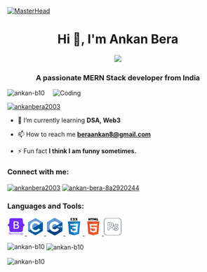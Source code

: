 [![MasterHead](https://1.bp.blogspot.com/-7A4WynwLsMw/XbBpCXG8fHI/AAAAAAAAMt4/uOa1bpLskYgrwGbllhSu2SDj_Mig8SXJQCLcBGAsYHQ/s1600/2000_600px.gif)](https://AnkanBera.io)
<h1 align="center">Hi 👋, I'm Ankan Bera</h1>
<p align="center">
  <a href="https://github.com/mrakmondal6612">
    <img src="https://readme-typing-svg.herokuapp.com?color=E22FE4&width=380&height=28&lines=Hi👋+I'm+Ankan+Bera.....;Nice+To+Meet+You+....&center=true"></a>
</p>
<h3 align="center">A passionate MERN Stack developer from India</h3>
<img align="right" alt="Coding" width="400" src="https://media2.giphy.com/media/2IudUHdI075HL02Pkk/giphy.gif">

<p align="left"> <img src="https://komarev.com/ghpvc/?username=ankan-b10&label=Profile%20views&color=0e75b6&style=flat" alt="ankan-b10" /> </p>

<p align="left"> <a href="https://twitter.com/ankanbera2003" target="blank"><img src="https://img.shields.io/twitter/follow/ankanbera2003?logo=twitter&style=for-the-badge" alt="ankanbera2003" /></a> </p>

- 🌱 I’m currently learning **DSA, Web3**

- 📫 How to reach me **beraankan8@gmail.com**

- ⚡ Fun fact **I think I am funny sometimes.**

<h3 align="left">Connect with me:</h3>
<p align="left">
<a href="https://twitter.com/ankanbera2003" target="blank"><img align="center" src="https://raw.githubusercontent.com/rahuldkjain/github-profile-readme-generator/master/src/images/icons/Social/twitter.svg" alt="ankanbera2003" height="30" width="40" /></a>
<a href="https://linkedin.com/in/ankan-bera-8a2920244" target="blank"><img align="center" src="https://raw.githubusercontent.com/rahuldkjain/github-profile-readme-generator/master/src/images/icons/Social/linked-in-alt.svg" alt="ankan-bera-8a2920244" height="30" width="40" /></a>
<!-- <a href="https://instagram.com/ankanbera10" target="blank"><img align="center" src="https://raw.githubusercontent.com/rahuldkjain/github-profile-readme-generator/master/src/images/icons/Social/instagram.svg" alt="ankanbera10" height="30" width="40" /></a> -->
<!-- <a href="https://www.leetcode.com/Ankan_bera" target="blank"><img align="center" src="https://raw.githubusercontent.com/rahuldkjain/github-profile-readme-generator/master/src/images/icons/Social/leet-code.svg" alt="ankan_bera" height="30" width="40" /></a> -->
<!-- <a href="https://auth.geeksforgeeks.org/user/beraanvttt" target="blank"><img align="center" src="https://raw.githubusercontent.com/rahuldkjain/github-profile-readme-generator/master/src/images/icons/Social/geeks-for-geeks.svg" alt="beraanvttt" height="30" width="40" /></a>
</p> -->

<h3 align="left">Languages and Tools:</h3>
<p align="left"> <a href="https://getbootstrap.com" target="_blank" rel="noreferrer"> <img src="https://raw.githubusercontent.com/devicons/devicon/master/icons/bootstrap/bootstrap-plain-wordmark.svg" alt="bootstrap" width="40" height="40"/> </a> <a href="https://www.cprogramming.com/" target="_blank" rel="noreferrer"> <img src="https://raw.githubusercontent.com/devicons/devicon/master/icons/c/c-original.svg" alt="c" width="40" height="40"/> </a> <a href="https://www.w3schools.com/cpp/" target="_blank" rel="noreferrer"> <img src="https://raw.githubusercontent.com/devicons/devicon/master/icons/cplusplus/cplusplus-original.svg" alt="cplusplus" width="40" height="40"/> </a> <a href="https://www.w3schools.com/css/" target="_blank" rel="noreferrer"> <img src="https://raw.githubusercontent.com/devicons/devicon/master/icons/css3/css3-original-wordmark.svg" alt="css3" width="40" height="40"/> </a> <a href="https://www.w3.org/html/" target="_blank" rel="noreferrer"> <img src="https://raw.githubusercontent.com/devicons/devicon/master/icons/html5/html5-original-wordmark.svg" alt="html5" width="40" height="40"/> </a> <a href="https://www.photoshop.com/en" target="_blank" rel="noreferrer"> <img src="https://raw.githubusercontent.com/devicons/devicon/master/icons/photoshop/photoshop-line.svg" alt="photoshop" width="40" height="40"/> </a> </p>

<p><img align="left" src="https://github-readme-stats.vercel.app/api/top-langs?username=ankan-b10&show_icons=true&locale=en&layout=compact" alt="ankan-b10" /></p>

<p>&nbsp;<img align="center" src="https://github-readme-stats.vercel.app/api?username=ankan-b10&show_icons=true&locale=en" alt="ankan-b10" /></p>

<p><img align="center" src="https://github-readme-streak-stats.herokuapp.com/?user=ankan-b10&" alt="ankan-b10" /></p>
